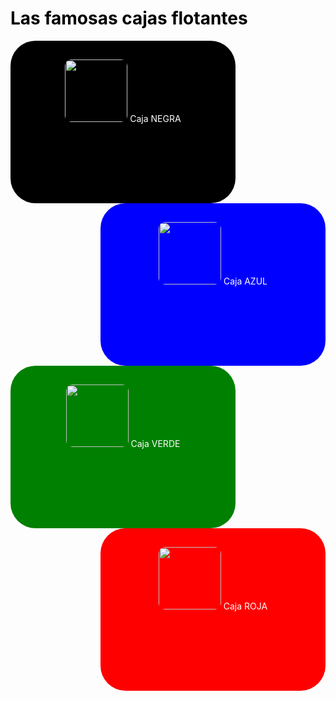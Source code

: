 <!DOCTYPE html>
<html>
<head>
    <title>PRÁCTICA</title>
<style> 
body{
color:white;
}
h1{
    color:black;
}
div {
width: 300px;
height: 200px;
padding: 30px;
text-align: center;
border-radius: 40px;
}
#cajaNegra {
background-color:black;
float:left;
}
#cajaAzul {
background-color:blue;
float:right;
}
#cajaVerde {
background-color: green;
float: left;
}
#cajaRoja {
background-color: red;
float: right;
}
img{
width:100;
    height: 100px;
border-radius: 10px;
}
</style>
</head>
<body>
<h1>Las famosas cajas flotantes</h1>
<div id="cajaNegra"> <img src= "https://viverodelchaja.com.uy/wp-content/uploads/2023/05/JACARANDA1-1.jpg"> Caja NEGRA </div>	  
<div id="cajaAzul"> <img src= "https://viverodelchaja.com.uy/wp-content/uploads/2023/05/JACARANDA1-1.jpg"> Caja AZUL </div>
<div id="cajaVerde"> <img src= "https://viverodelchaja.com.uy/wp-content/uploads/2023/05/JACARANDA1-1.jpg"> Caja VERDE</div>
<div id="cajaRoja"> <img src= "https://viverodelchaja.com.uy/wp-content/uploads/2023/05/JACARANDA1-1.jpg"> Caja ROJA </div>
</body>
</html>

